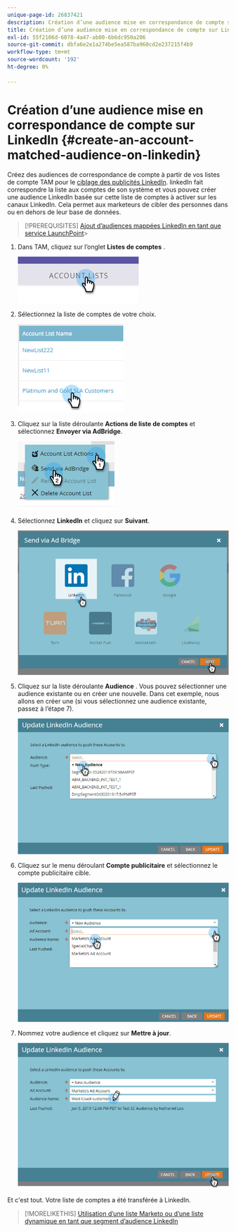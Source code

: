 ```yaml
---
unique-page-id: 26837421
description: Création d’une audience mise en correspondance de compte sur LinkedIn - Documents Marketo - Documentation du produit
title: Création d’une audience mise en correspondance de compte sur LinkedIn
exl-id: 55f2106d-6078-4a47-ab00-6b6dc950a206
source-git-commit: dbfa6e2e1a274be5ea587ba960cd2e237215f4b9
workflow-type: tm+mt
source-wordcount: '192'
ht-degree: 0%

---
```


# Création d’une audience mise en correspondance de compte sur LinkedIn {#create-an-account-matched-audience-on-linkedin}

Créez des audiences de correspondance de compte à partir de vos listes de compte TAM pour le [ciblage des publicités LinkedIn](https://business.linkedin.com/marketing-solutions/ad-targeting/account-targeting). linkedIn fait correspondre la liste aux comptes de son système et vous pouvez créer une audience LinkedIn basée sur cette liste de comptes à activer sur les canaux LinkedIn. Cela permet aux marketeurs de cibler des personnes dans ou en dehors de leur base de données.

>[!PREREQUISITES]
[Ajout d’audiences mappées LinkedIn en tant que service LaunchPoint](/help/marketo/product-docs/demand-generation/ad-network-integrations/add-linkedin-matched-audiences-as-a-launchpoint-service.md)>
>

1. Dans TAM, cliquez sur l’onglet **Listes de comptes** .

   ![](assets/create-a-matched-audience-on-linkedin-1.png)

1. Sélectionnez la liste de comptes de votre choix.

   ![](assets/create-a-matched-audience-on-linkedin-2.png)

1. Cliquez sur la liste déroulante **Actions de liste de comptes** et sélectionnez **Envoyer via AdBridge**.

   ![](assets/create-a-matched-audience-on-linkedin-3.png)

1. Sélectionnez **LinkedIn** et cliquez sur **Suivant**.

   ![](assets/create-a-matched-audience-on-linkedin-4.png)

1. Cliquez sur la liste déroulante **Audience** . Vous pouvez sélectionner une audience existante ou en créer une nouvelle. Dans cet exemple, nous allons en créer une (si vous sélectionnez une audience existante, passez à l’étape 7).

   ![](assets/create-a-matched-audience-on-linkedin-5.png)

1. Cliquez sur le menu déroulant **Compte publicitaire** et sélectionnez le compte publicitaire cible.

   ![](assets/create-a-matched-audience-on-linkedin-6.png)

1. Nommez votre audience et cliquez sur **Mettre à jour**.

   ![](assets/create-a-matched-audience-on-linkedin-7.png)

Et c&#39;est tout. Votre liste de comptes a été transférée à LinkedIn.

>[!MORELIKETHIS]
[Utilisation d’une liste Marketo ou d’une liste dynamique en tant que segment d’audience LinkedIn](/help/marketo/product-docs/demand-generation/social/social-functions/use-a-marketo-list-or-smart-list-as-a-linkedin-audience-segment.md)
